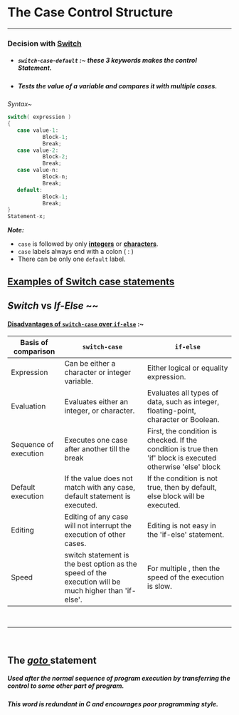 # The Case Control Structure
------------------------------------------------------------------
### Decision with [Switch](https://en.wikipedia.org/wiki/Switch_statement)
- ##### `switch`-`case`-`default` :~ these 3 keywords makes the control Statement.</br>
 - ##### Tests the value of a variable and compares it with multiple cases.
 *Syntax~*
 ```c
switch( expression )
{
	case value-1:
			Block-1;
			Break;
	case value-2:
			Block-2;
			Break;
	case value-n:
			Block-n;
			Break;
	default:
			Block-1;
			Break;
}
Statement-x;
```
***Note:*** 
- `case` is followed by only **[integers](https://en.wikipedia.org/wiki/Integer)** or **[characters](http://aboutc.weebly.com/c-character-set.html)**.</br>
- `case` labels always end with a colon ( : )
- There can be only one `default` label.

[Examples of Switch case statements](https://www.guru99.com/c-switch-case-statement.html#:~:text=%20Summary%20%201%20A%20switch%20is%20a,can%20be%20nested%20within%20one%20another.%20More%20)
</br>
---------------------------------------------------------------------------------------------
## *Switch* vs *If-Else* ~~ 
#### [Disadvantages of `switch-case` over `if-else`](https://www.geeksforgeeks.org/switch-vs-else/) :~
| **Basis of comparison** | **`switch-case`** | **`if-else`** |
|----------------|---------------|-------------------|
| Expression| Can be either a character or integer variable.|Either logical or equality expression.
| Evaluation| Evaluates either an integer, or character. |Evaluates all types of data, such as integer, floating-point, character or Boolean.
|Sequence of execution| Executes one case after another till the break  |First, the condition is checked. If the condition is true then 'if' block is executed otherwise 'else' block
|Default execution|If the value does not match with any case, default statement is executed.| If the condition is not true, then by default, else block will be executed.
|Editing|Editing of any case will not interrupt the execution of other cases.| Editing is not easy in the 'if-else' statement.
| Speed| switch statement is the best option as the speed of the execution will be much higher than 'if-else'.|For multiple , then the speed of the execution is slow.
</br>

-----------------------------------------------------------------------------------------------------------

</br>

## The [ *goto* ](https://en.wikipedia.org/wiki/Goto) statement<br/>
##### Used after the normal sequence of program execution by transferring the control to some other part of program.<br/>
##### This word is redundant in C and encourages poor programming style.

